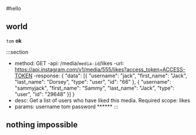 #hello

## world
`tom` **ok**

:::section
 - method: GET
 -api: /media/`media-id`/likes
 -url: https://api.instagram.com/v1/media/555/likes?access_token=ACCESS-TOKEN
 -response:
 {
     "data": [{
         "username": "jack",
         "first_name": "Jack",
         "last_name": "Dorsey",
         "type": "user",
         "id": "66"
     },
     {
         "username": "sammyjack",
         "first_name": "Sammy",
         "last_name": "Jack",
         "type": "user",
         "id": "29648"
     }]
 }
- desc:
 Get a list of users who have liked this media.
 Required scope: likes
- params:
 username   tom
 password   ******
:::


## nothing impossible
